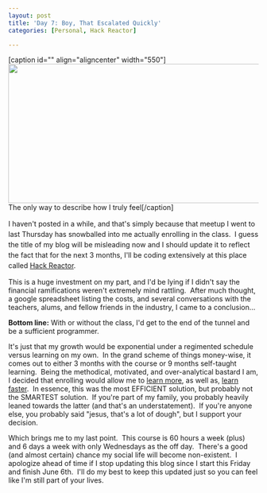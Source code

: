 ```yaml
---
layout: post
title: 'Day 7: Boy, That Escalated Quickly'
categories: [Personal, Hack Reactor]

---
```


[caption id="" align="aligncenter" width="550"]<img alt="" src="http://images.wikia.com/adventuretimewithfinnandjake/images/2/24/Boy-that-escalated-quickly_zps178aa246.jpg" width="550" height="280" /> The only way to describe how I truly feel[/caption]

<span style="line-height:1.5;">I haven't posted in a while, and that's simply because that meetup I went to last Thursday has snowballed into me actually enrolling in the class.  I guess the title of my blog will be misleading now and I should update it to reflect the fact that for the next 3 months, I'll be coding extensively at this place called </span><a style="line-height:1.5;" title="Hack Reactor Site" href="http://www.hackreactor.com" target="_blank">Hack Reactor</a>.<span style="line-height:1.5;">
</span>

This is a huge investment on my part, and I'd be lying if I didn't say the financial ramifications weren't extremely mind rattling.  After much thought, a google spreadsheet listing the costs, and several conversations with the teachers, alums, and fellow friends in the industry, I came to a conclusion...

<strong>Bottom line:</strong> With or without the class, I'd get to the end of the tunnel and be a sufficient programmer.

It's just that my growth would be exponential under a regimented schedule versus learning on my own.  In the grand scheme of things money-wise, it comes out to either 3 months with the course or 9 months self-taught learning.  Being the methodical, motivated, and over-analytical bastard I am, I decided that enrolling would allow me to <span style="text-decoration:underline;">learn more</span>, as well as, <span style="text-decoration:underline;">learn faster</span>.  In essence, this was the most EFFICIENT solution, but probably not the SMARTEST solution.  If you're part of my family, you probably heavily leaned towards the latter (and that's an understatement).  If you're anyone else, you probably said "jesus, that's a lot of dough", but I support your decision.

Which brings me to my last point.  This course is 60 hours a week (plus) and 6 days a week with only Wednesdays as the off day.  There's a good (and almost certain) chance my social life will become non-existent.  I apologize ahead of time if I stop updating this blog since I start this Friday and finish June 6th.  I'll do my best to keep this updated just so you can feel like I'm still part of your lives.
